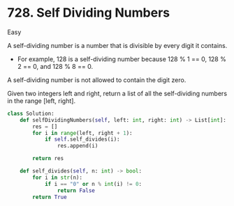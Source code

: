 # 728. Self Dividing Numbers

Easy

A self-dividing number is a number that is divisible by every digit it contains.

- For example, 128 is a self-dividing number because 128 % 1 == 0,
  128 % 2 == 0, and 128 % 8 == 0.

A self-dividing number is not allowed to contain the digit zero.

Given two integers left and right, return a list of all the self-dividing numbers in the range [left, right].

```python
class Solution:
    def selfDividingNumbers(self, left: int, right: int) -> List[int]:
        res = []
        for i in range(left, right + 1):
            if self.self_divides(i):
                res.append(i)

        return res

    def self_divides(self, n: int) -> bool:
        for i in str(n):
            if i == "0" or n % int(i) != 0:
                return False
        return True
```
